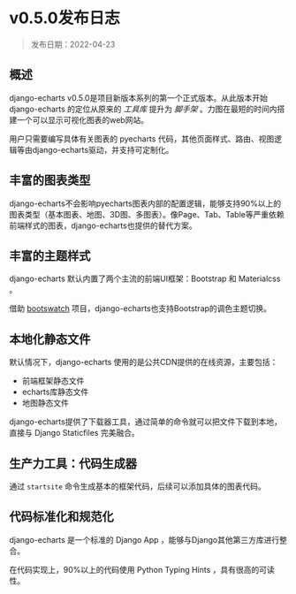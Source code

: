 # v0.5.0发布日志

> 发布日期：2022-04-23

## 概述

django-echarts v0.5.0是项目新版本系列的第一个正式版本。从此版本开始 django-echarts 的定位从原来的 *工具库* 提升为 *脚手架* 。力图在最短的时间内搭建一个可以显示可视化图表的web网站。

用户只需要编写具体有关图表的 pyecharts 代码，其他页面样式、路由、视图逻辑等由django-echarts驱动，并支持可定制化。

## 丰富的图表类型

django-echarts不会影响pyecharts图表内部的配置逻辑，能够支持90%以上的图表类型（基本图表、地图、3D图、多图表）。像Page、Tab、Table等严重依赖前端样式的图表，django-echarts也提供的替代方案。

## 丰富的主题样式

django-echarts 默认内置了两个主流的前端UI框架：Bootstrap 和 Materialcss 。

借助 [bootswatch](https://bootswatch.com/) 项目，django-echarts也支持Bootstrap的调色主题切换。

## 本地化静态文件

默认情况下，django-echarts 使用的是公共CDN提供的在线资源，主要包括：

- 前端框架静态文件
- echarts库静态文件
- 地图静态文件

django-echarts提供了下载器工具，通过简单的命令就可以把文件下载到本地，直接与 Django Staticfiles 完美融合。

## 生产力工具：代码生成器

通过 `startsite` 命令生成基本的框架代码，后续可以添加具体的图表代码。

## 代码标准化和规范化

django-echarts 是一个标准的 Django App ，能够与Django其他第三方库进行整合。

在代码实现上，90%以上的代码使用 Python Typing Hints ，具有很高的可读性。